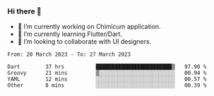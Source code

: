 ### Hi there 👋

<!--
**devcat37/devcat37** is a ✨ _special_ ✨ repository because its `README.md` (this file) appears on your GitHub profile.-->


- 🔭 I’m currently working on Chimicum application.
- 🌱 I’m currently learning Flutter/Dart.
- 👯 I’m looking to collaborate with UI designers.
<!-- - 🤔 I’m looking for help with ... -->

<!--START_SECTION:waka-->

```text
From: 20 March 2023 - To: 27 March 2023

Dart        37 hrs          ████████████████████████▒   97.90 %
Groovy      21 mins         ▒░░░░░░░░░░░░░░░░░░░░░░░░   00.94 %
YAML        12 mins         ░░░░░░░░░░░░░░░░░░░░░░░░░   00.57 %
Other       8 mins          ░░░░░░░░░░░░░░░░░░░░░░░░░   00.39 %
```

<!--END_SECTION:waka-->
